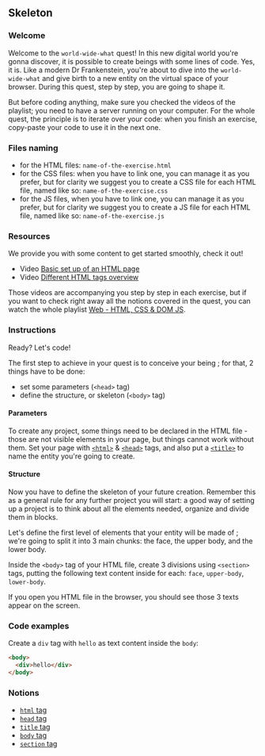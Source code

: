 ## Skeleton

### Welcome

Welcome to the `world-wide-what` quest!
In this new digital world you're gonna discover, it is possible to create beings with some lines of code. Yes, it is.
Like a modern Dr Frankenstein, you're about to dive into the `world-wide-what` and give birth to a new entity on the virtual space of your browser.
During this quest, step by step, you are going to shape it.

But before coding anything, make sure you checked the videos of the playlist; you need to have a server running on your computer.
For the whole quest, the principle is to iterate over your code: when you finish an exercise, copy-paste your code to use it in the next one.

### Files naming

- for the HTML files: `name-of-the-exercise.html`
- for the CSS files: when you have to link one, you can manage it as you prefer, but for clarity we suggest you to create a CSS file for each HTML file, named like so: `name-of-the-exercise.css`
- for the JS files, when you have to link one, you can manage it as you prefer, but for clarity we suggest you to create a JS file for each HTML file, named like so: `name-of-the-exercise.js`

### Resources

We provide you with some content to get started smoothly, check it out!

- Video [Basic set up of an HTML page](https://www.youtube.com/watch?v=QtKoO7tT-Gg&list=PLHyAJ_GrRtf979iZZ1N3qYMfsPj9PCCrF&index=1)
- Video [Different HTML tags overview](https://www.youtube.com/watch?v=Al-Jzpib8VY&list=PLHyAJ_GrRtf979iZZ1N3qYMfsPj9PCCrF&index=2)

Those videos are accompanying you step by step in each exercise, but if you want to check right away all the notions covered in the quest, you can watch the whole playlist [Web - HTML, CSS & DOM JS](https://www.youtube.com/playlist?list=PLHyAJ_GrRtf979iZZ1N3qYMfsPj9PCCrF).

### Instructions

Ready? Let's code!

The first step to achieve in your quest is to conceive your being ; for that, 2 things have to be done:

- set some parameters (`<head>` tag)
- define the structure, or skeleton (`<body>` tag)

#### Parameters

To create any project, some things need to be declared in the HTML file - those are not visible elements in your page, but things cannot work without them.
Set your page with [`<html>`](https://developer.mozilla.org/en-US/docs/Web/HTML/Element/html) & [`<head>`](https://developer.mozilla.org/en-US/docs/Web/HTML/Element/head) tags, and also put a [`<title>`](https://developer.mozilla.org/en-US/docs/Web/HTML/Element/title) to name the entity you're going to create.

#### Structure

Now you have to define the skeleton of your future creation.
Remember this as a general rule for any further project you will start: a good way of setting up a project is to think about all the elements needed, organize and divide them in blocks.

Let's define the first level of elements that your entity will be made of ; we're going to split it into 3 main chunks: the face, the upper body, and the lower body.

Inside the `<body>` tag of your HTML file, create 3 divisions using `<section>` tags, putting the following text content inside for each: `face`, `upper-body`, `lower-body`.

If you open you HTML file in the browser, you should see those 3 texts appear on the screen.

### Code examples

Create a `div` tag with `hello` as text content inside the `body`:

```html
<body>
  <div>hello</div>
</body>
```

### Notions

- [`html` tag](https://developer.mozilla.org/en-US/docs/Web/HTML/Element/html)
- [`head` tag](https://developer.mozilla.org/en-US/docs/Web/HTML/Element/head)
- [`title` tag](https://developer.mozilla.org/en-US/docs/Web/HTML/Element/title)
- [`body` tag](https://developer.mozilla.org/en-US/docs/Web/HTML/Element/body)
- [`section` tag](https://developer.mozilla.org/en-US/docs/Web/HTML/Element/section)
